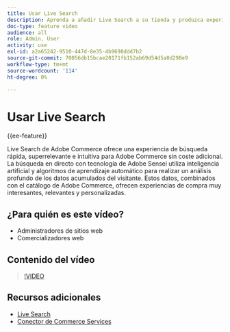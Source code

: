 ```yaml
---
title: Usar Live Search
description: Aprenda a añadir Live Search a su tienda y produzca experiencias de compra muy atractivas, relevantes y personalizadas.
doc-type: feature video
audience: all
role: Admin, User
activity: use
exl-id: a2a65242-9510-447d-8e35-4b9698ddd7b2
source-git-commit: 70056db15bcae20171fb152ab69d54d5a0d298e9
workflow-type: tm+mt
source-wordcount: '114'
ht-degree: 0%

---
```


# Usar Live Search

{{ee-feature}}

Live Search de Adobe Commerce ofrece una experiencia de búsqueda rápida, superrelevante e intuitiva para Adobe Commerce sin coste adicional. La búsqueda en directo con tecnología de Adobe Sensei utiliza inteligencia artificial y algoritmos de aprendizaje automático para realizar un análisis profundo de los datos acumulados del visitante. Estos datos, combinados con el catálogo de Adobe Commerce, ofrecen experiencias de compra muy interesantes, relevantes y personalizadas.

## ¿Para quién es este vídeo?

- Administradores de sitios web
- Comercializadores web

## Contenido del vídeo

>[!VIDEO](https://video.tv.adobe.com/v/337365?quality=12&learn=on)

## Recursos adicionales

- [Live Search](https://experienceleague.adobe.com/docs/commerce-merchant-services/live-search/overview.html)
- [Conector de Commerce Services](https://experienceleague.adobe.com/docs/commerce-merchant-services/user-guides/integration-services/saas.html)
